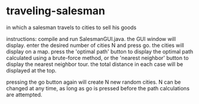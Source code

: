 traveling-salesman
==================

in which a salesman travels to cities to sell his goods 

instructions: 
compile and run SalesmanGUI.java. the GUI window will display. enter the 
desired number of cities N and press go. the cities 
will display on a map. press the 'optimal path' button to display the 
optimal path calculated using a brute-force method, or the 'nearest neighbor' 
button to display the nearest neighbor tour. the total distance in each case 
will be displayed at the top. 

pressing the go button again will create N new random cities. N can be changed 
at any time, as long as go is pressed before the path calculations are 
attempted. 
